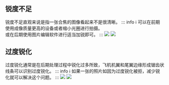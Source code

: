 ## 锐度不足

锐度不足直观来说是指一张合焦的图像看起来不是很清晰。
::: info :information_source:
可以在前期使用成像质量更高的设备或者缩小光圈进行拍摄。<br>或在后期使用图片编辑软件进行适当加锐即可。
:::
![](https://source.794td.cn/TOGA/guideline/image044.jpg)
![](https://source.794td.cn/TOGA/guideline/image045.png)

## 过度锐化
过度锐化通常是在后期处理过程中锐化过多所致，飞机机翼和尾翼边缘形成锯齿状线条可以识别过度锐化。
::: info :information_source:
如果一张的照片如因为过度锐化被拒，减少锐化就可以解决这个问题。
:::
![](https://source.794td.cn/TOGA/guideline/image046.jpg)
![](https://source.794td.cn/TOGA/guideline/image047.jpg)